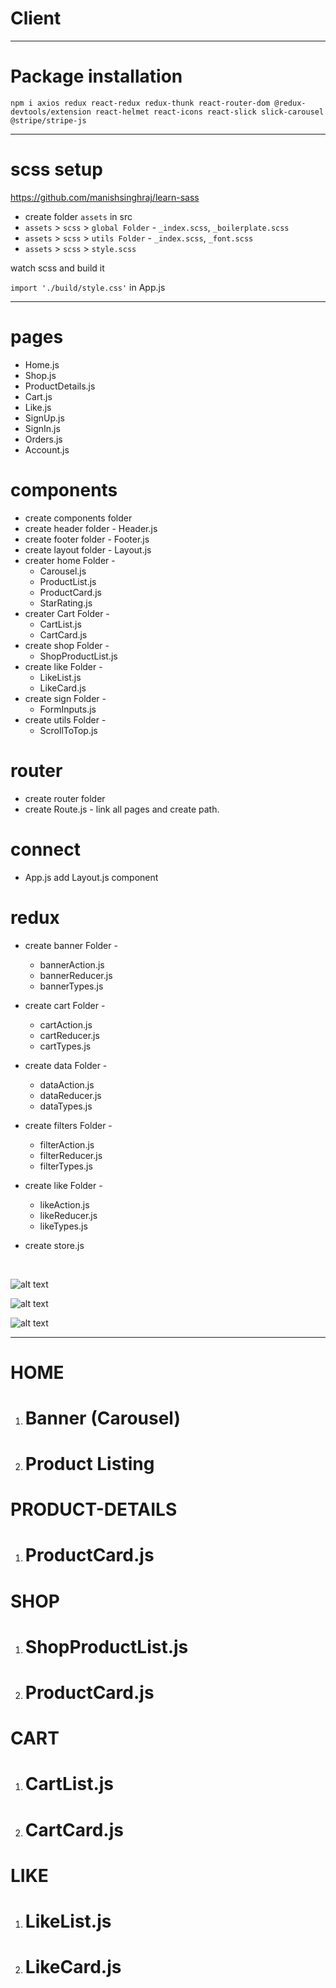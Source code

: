 # Client
<hr>

# Package installation

`npm i axios redux react-redux redux-thunk react-router-dom @redux-devtools/extension react-helmet react-icons react-slick slick-carousel @stripe/stripe-js`

<hr>

# scss setup

https://github.com/manishsinghraj/learn-sass

- create folder `assets` in src
- `assets` > `scss` > `global Folder` - `_index.scss`, `_boilerplate.scss`
- `assets` > `scss` > `utils Folder` - `_index.scss`, `_font.scss`
- `assets` > `scss` > `style.scss`

watch scss and build it

`import './build/style.css'` in App.js

<hr>

# pages

- Home.js
- Shop.js
- ProductDetails.js
- Cart.js
- Like.js
- SignUp.js
- SignIn.js
- Orders.js
- Account.js


# components

- create components folder
- create header folder - Header.js
- create footer folder - Footer.js
- create layout folder - Layout.js
- creater home Folder - 
    - Carousel.js
    - ProductList.js
    - ProductCard.js
    - StarRating.js
- creater Cart Folder - 
    - CartList.js
    - CartCard.js
- create shop Folder -
    - ShopProductList.js
- create like Folder -
    - LikeList.js
    - LikeCard.js
- create sign Folder -
    - FormInputs.js
- create utils Folder -
    - ScrollToTop.js

# router

- create router folder
- create Route.js - link all pages and create path.


# connect

- App.js add Layout.js component 


# redux

- create banner Folder - 
    - bannerAction.js
    - bannerReducer.js
    - bannerTypes.js
- create cart Folder - 
    - cartAction.js
    - cartReducer.js
    - cartTypes.js
- create data Folder - 
    - dataAction.js
    - dataReducer.js
    - dataTypes.js
- create filters Folder - 
    - filterAction.js
    - filterReducer.js
    - filterTypes.js
- create like Folder - 
    - likeAction.js
    - likeReducer.js
    - likeTypes.js
    
- create store.js

<br>

 
![alt text](image.png)

![alt text](image-1.png)

![alt text](image-2.png)

<hr>

# HOME
1. # Banner (Carousel)
2. # Product Listing

# PRODUCT-DETAILS
1. # ProductCard.js

# SHOP
1. # ShopProductList.js
2. # ProductCard.js

# CART
1. # CartList.js
2. # CartCard.js

# LIKE
1. # LikeList.js
2. # LikeCard.js
